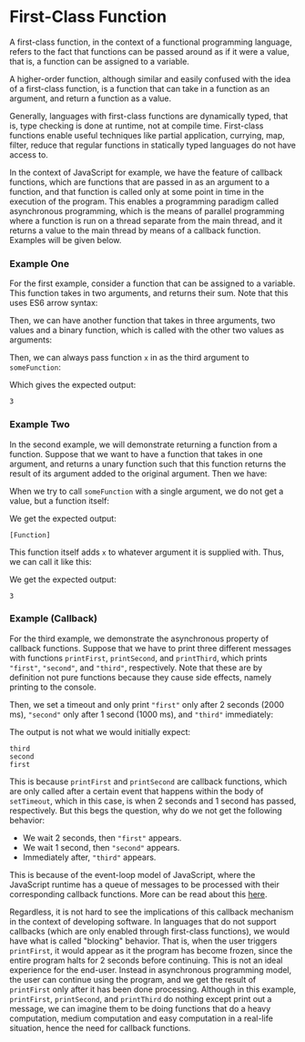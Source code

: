 # First-Class Function

A first-class function, in the context of a functional programming language, refers to the fact that
functions can be passed around as if it were a value, that is, a function can be assigned to a
variable. 

A higher-order function, although similar and easily confused with the idea of a first-class 
function, is a function that can take in a function as an argument, and return a function as a 
value.

Generally, languages with first-class functions are dynamically typed, that is, type checking is 
done at runtime, not at compile time. First-class functions enable useful techniques like partial
application, currying, map, filter, reduce that regular functions in statically typed languages do
not have access to. 

In the context of JavaScript for example, we have the feature of callback functions, which are 
functions that are passed in as an argument to a function, and that function is called only at some 
point in time in the execution of the program. This enables a programming paradigm called 
asynchronous programming, which is the means of parallel programming where a function is run on a
thread separate from the main thread, and it returns a value to the main thread by means of a 
callback function. Examples will be given below.

### Example One

For the first example, consider a function that can be assigned to a variable. This function takes 
in two arguments, and returns their sum. Note that this uses ES6 arrow syntax:

<script src="https://gist.github.com/eliucs/a2958e8fa5ba51339592be13b0bd17d1.js"></script>

Then, we can have another function that takes in three arguments, two values and a binary function,
which is called with the other two values as arguments:

<script src="https://gist.github.com/eliucs/ead5bddd27479c822c215f95e7c5d6e8.js"></script>

Then, we can always pass function `x` in as the third argument to `someFunction`:

<script src="https://gist.github.com/eliucs/056c8202087eedc41e581891c5599a35.js"></script>

Which gives the expected output:

```
3
```

### Example Two

In the second example, we will demonstrate returning a function from a function. Suppose that we 
want to have a function that takes in one argument, and returns a unary function such that this 
function returns the result of its argument added to the original argument. Then we have:

<script src="https://gist.github.com/eliucs/3e6fbb5579347bf3c7e10d631f0c99b3.js"></script>

When we try to call `someFunction` with a single argument, we do not get a value, but a function
itself:

<script src="https://gist.github.com/eliucs/5ec9c6b64d4d36fc6ce54c318298a2a1.js"></script>

We get the expected output:

```
[Function]
```

This function itself adds `x` to whatever argument it is supplied with. Thus, we can call it like
this:

<script src="https://gist.github.com/eliucs/d9fa2046bd7a6f2cde3a1b8d9e277da4.js"></script>

We get the expected output:

```
3
```

### Example (Callback)

For the third example, we demonstrate the asynchronous property of callback functions. Suppose that
we have to print three different messages with functions `printFirst`, `printSecond`, and 
`printThird`, which prints `"first"`, `"second"`, and `"third"`, respectively. Note that these are 
by definition not pure functions because they cause side effects, namely printing to the console.

Then, we set a timeout and only print `"first"` only after 2 seconds (2000 ms), `"second"` only
after 1 second (1000 ms), and `"third"` immediately:

<script src="https://gist.github.com/eliucs/08d748dc10348eed41ff9d9c3cf3caf5.js"></script>

The output is not what we would initially expect:

```
third
second
first
```

This is because `printFirst` and `printSecond` are callback functions, which are only called after
a certain event that happens within the body of `setTimeout`, which in this case, is when 2 seconds
and 1 second has passed, respectively. But this begs the question, why do we not get the following
behavior:

- We wait 2 seconds, then `"first"` appears.
- We wait 1 second, then `"second"` appears.
- Immediately after, `"third"` appears.

This is because of the event-loop model of JavaScript, where the JavaScript runtime has a queue of
messages to be processed with their corresponding callback functions. More can be read about this
[here](https://developer.mozilla.org/en-US/docs/Web/JavaScript/EventLoop). 

Regardless, it is not hard to see the implications of this callback mechanism in the context of 
developing software. In languages that do not support callbacks (which are only enabled through 
first-class functions), we would have what is called "blocking" behavior. That is, when the user 
triggers `printFirst`, it would appear as it the program has become frozen, since the entire program 
halts for 2 seconds before continuing. This is not an ideal experience for the end-user. Instead in
asynchronous programming model, the user can continue using the program, and we get the result of
`printFirst` only after it has been done processing. Although in this example, `printFirst`, 
`printSecond`, and `printThird` do nothing except print out a message, we can imagine them to be
doing functions that do a heavy computation, medium computation and easy computation in a real-life
situation, hence the need for callback functions.
